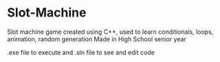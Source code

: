 # Slot-Machine
Slot machine game created using C++, used to learn conditionals, loops, animation, random generation
Made in High School senior year

.exe file to execute and .sln file to see and edit code
